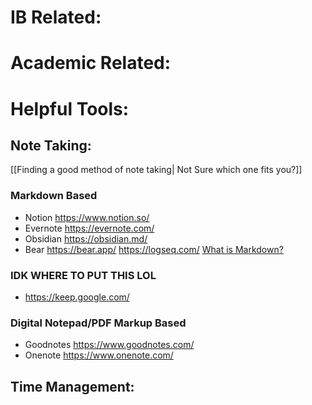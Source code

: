# IB Related:
# Academic Related:

# Helpful Tools:

## Note Taking:

[[Finding a good method of note taking| Not Sure which one fits you?]]
### Markdown Based
- Notion https://www.notion.so/
- Evernote https://evernote.com/
- Obsidian https://obsidian.md/
- Bear https://bear.app/
https://logseq.com/
[What is Markdown?](https://www.markdownguide.org/getting-started/)
### IDK WHERE TO PUT THIS LOL
- https://keep.google.com/
### Digital Notepad/PDF Markup Based
- Goodnotes https://www.goodnotes.com/
- Onenote https://www.onenote.com/
## Time Management:

